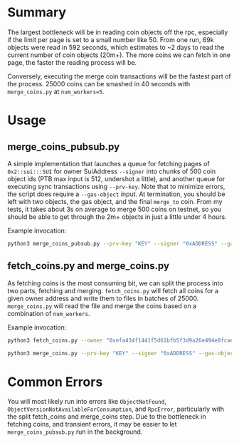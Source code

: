 # Summary
The largest bottleneck will be in reading coin objects off the rpc, especially if the limit per page is set to a small number like 50.
From one run, 69k objects were read in 592 seconds, which estimates to ~2 days to read the current number of coin objects (20m+).
The more coins we can fetch in one page, the faster the reading process will be.

Conversely, executing the merge coin transactions will be the fastest part of the process. 25000 coins can be smashed in 40 seconds with `merge_coins.py` at `num_workers=5`.

# Usage

## merge_coins_pubsub.py
A simple implementation that launches a queue for fetching pages of `0x2::sui:::SUI` for owner SuiAddress `--signer` into chunks of 500 coin object ids (PTB max input is 512, undershot a little), and another queue for executing sync transactions using `--prv-key`. Note that to minimize errors, the script does require a `--gas-object` input. At termination, you should be left with two objects, the gas object, and the final `merge_to` coin. From my tests, it takes about 3s on average to merge 500 coins on testnet, so you should be able to get through the 2m+ objects in just a little under 4 hours.

Example invocation:
```bash
python3 merge_coins_pubsub.py --prv-key "KEY" --signer "0xADDRESS" --gas-object "0xOBJECT"
```

## fetch_coins.py and merge_coins.py
As fetching coins is the most consuming bit, we can split the process into two parts, fetching and merging. 
`fetch_coins.py` will fetch all coins for a given owner address and write them to files in batches of 25000.
 `merge_coins.py` will read the file and merge the coins based on a combination of `num_workers`.

Example invocation:
```bash
python3 fetch_coins.py --owner "0xefa434f1441f5d61bfb5f3d9a26e494e8fcaef87a69cd9ce639d6b648cc8a512"
```

```bash
python3 merge_coins.py --prv-key "KEY" --signer "0xADDRESS" --gas-object "0xOBJECT" --gas-to-split "0xGAS" --num-workers 5
```

# Common Errors
You will most likely run into errors like `ObjectNotFound`, `ObjectVersionNotAvailableForConsumption`, and `RpcError`, particularly with the split fetch_coins and merge_coins step. 
Due to the bottleneck in fetching coins, and transient errors, it may be easier to let `merge_coins_pubsub.py` run in the background.